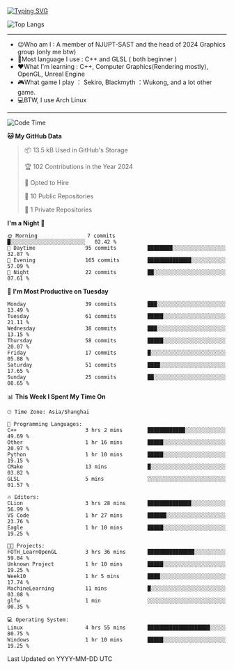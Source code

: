 <a href="https://git.io/typing-svg">
  <img src="https://readme-typing-svg.demolab.com?font=Fira+Code&pause=1000&random=false&width=435&separator=%3D&lines=std%3A%3Aprintln(%22Hello,+world!%22);" alt="Typing SVG" />
</a>

![Top Langs](https://github-readme-stats.vercel.app/api/top-langs/?username=FOTH0626&theme=transparent)

---

- 😉Who am I : A member of NJUPT-SAST and the head of 2024 Graphics group (only me btw)
- 📖Most language I use : C++ and GLSL ( both beginner )
- ❤What I'm learning : C++, Computer Graphics(Rendering mostly), OpenGL, Unreal Engine
- 🎮What game I play ： Sekiro, Blackmyth ：Wukong, and a lot other game.
- 💻BTW, I use Arch Linux
---
<!--START_SECTION:waka-->
![Code Time](http://img.shields.io/badge/Code%20Time-8%20hrs%2038%20mins-blue)

**🐱 My GitHub Data** 

> 📦 13.5 kB Used in GitHub's Storage 
 > 
> 🏆 102 Contributions in the Year 2024
 > 
> 💼 Opted to Hire
 > 
> 📜 10 Public Repositories 
 > 
> 🔑 1 Private Repositories 
 > 
**I'm a Night 🦉** 

```text
🌞 Morning                7 commits           █░░░░░░░░░░░░░░░░░░░░░░░░   02.42 % 
🌆 Daytime                95 commits          ████████░░░░░░░░░░░░░░░░░   32.87 % 
🌃 Evening                165 commits         ██████████████░░░░░░░░░░░   57.09 % 
🌙 Night                  22 commits          ██░░░░░░░░░░░░░░░░░░░░░░░   07.61 % 
```
📅 **I'm Most Productive on Tuesday** 

```text
Monday                   39 commits          ███░░░░░░░░░░░░░░░░░░░░░░   13.49 % 
Tuesday                  61 commits          █████░░░░░░░░░░░░░░░░░░░░   21.11 % 
Wednesday                38 commits          ███░░░░░░░░░░░░░░░░░░░░░░   13.15 % 
Thursday                 58 commits          █████░░░░░░░░░░░░░░░░░░░░   20.07 % 
Friday                   17 commits          █░░░░░░░░░░░░░░░░░░░░░░░░   05.88 % 
Saturday                 51 commits          ████░░░░░░░░░░░░░░░░░░░░░   17.65 % 
Sunday                   25 commits          ██░░░░░░░░░░░░░░░░░░░░░░░   08.65 % 
```


📊 **This Week I Spent My Time On** 

```text
🕑︎ Time Zone: Asia/Shanghai

💬 Programming Languages: 
C++                      3 hrs 2 mins        ████████████░░░░░░░░░░░░░   49.69 % 
Other                    1 hr 16 mins        █████░░░░░░░░░░░░░░░░░░░░   20.97 % 
Python                   1 hr 10 mins        █████░░░░░░░░░░░░░░░░░░░░   19.15 % 
CMake                    13 mins             █░░░░░░░░░░░░░░░░░░░░░░░░   03.82 % 
GLSL                     5 mins              ░░░░░░░░░░░░░░░░░░░░░░░░░   01.57 % 

🔥 Editors: 
CLion                    3 hrs 28 mins       ██████████████░░░░░░░░░░░   56.99 % 
VS Code                  1 hr 27 mins        ██████░░░░░░░░░░░░░░░░░░░   23.76 % 
Eagle                    1 hr 10 mins        █████░░░░░░░░░░░░░░░░░░░░   19.25 % 

🐱‍💻 Projects: 
FOTH_LearnOpenGL         3 hrs 36 mins       ███████████████░░░░░░░░░░   59.04 % 
Unknown Project          1 hr 10 mins        █████░░░░░░░░░░░░░░░░░░░░   19.25 % 
Week10                   1 hr 5 mins         ████░░░░░░░░░░░░░░░░░░░░░   17.74 % 
MachineLearning          11 mins             █░░░░░░░░░░░░░░░░░░░░░░░░   03.08 % 
glfw                     1 min               ░░░░░░░░░░░░░░░░░░░░░░░░░   00.35 % 

💻 Operating System: 
Linux                    4 hrs 55 mins       ████████████████████░░░░░   80.75 % 
Windows                  1 hr 10 mins        █████░░░░░░░░░░░░░░░░░░░░   19.25 % 
```


 Last Updated on YYYY-MM-DD UTC
<!--END_SECTION:waka-->

